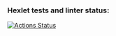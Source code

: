 ### Hexlet tests and linter status:
[![Actions Status](https://github.com/anastasiialukash/java-project-61/actions/workflows/hexlet-check.yml/badge.svg)](https://github.com/anastasiialukash/java-project-61/actions)